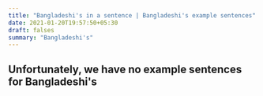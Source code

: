```yaml
---
title: "Bangladeshi's in a sentence | Bangladeshi's example sentences"
date: 2021-01-20T19:57:50+05:30
draft: falses
summary: "Bangladeshi's"
---
```

## Unfortunately, we have no example sentences for Bangladeshi's                 
